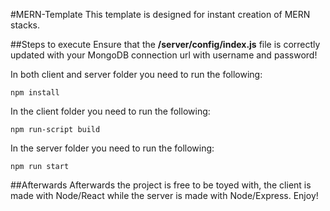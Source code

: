 #MERN-Template
This template is designed for instant creation of MERN stacks.

##Steps to execute
Ensure that the **/server/config/index.js** file is correctly updated with your MongoDB connection url with username and password!

In both client and server folder you need to run the following:
```
npm install
```
In the client folder you need to run the following:
```
npm run-script build
```
In the server folder you need to run the following:
```
npm run start
```

##Afterwards
Afterwards the project is free to be toyed with, the client is made with Node/React while the server is made with Node/Express. Enjoy!
